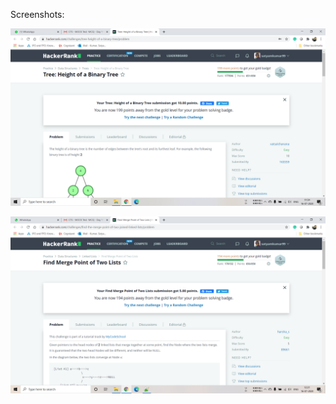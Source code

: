 Screenshots:

![alt text](https://github.com/satyamthedeveloper/HackerrankMockCodes/blob/master/16_July_2020/01.png?raw=true)

![alt text](https://github.com/satyamthedeveloper/HackerrankMockCodes/blob/master/16_July_2020/02.png?raw=true)